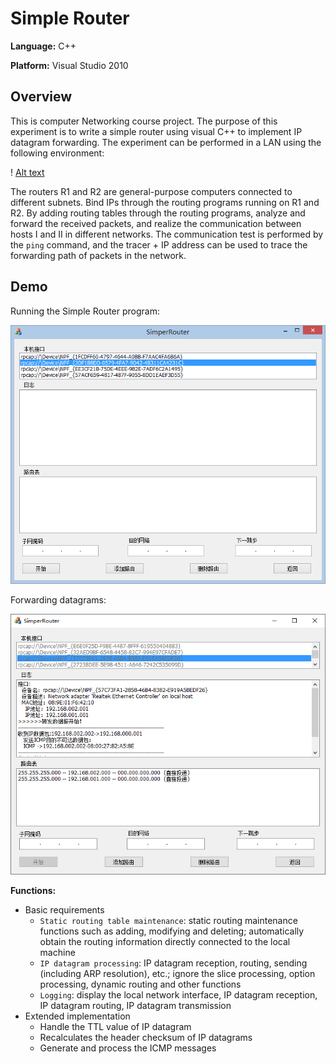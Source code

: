 # Simple Router

**Language:** C++

**Platform:** Visual Studio 2010

## Overview

This is computer Networking course project. The purpose of this experiment is to write a simple router using visual C++ to implement IP datagram forwarding. The experiment can be performed in a LAN using the following environment:

! [Alt text](./pic1.png)

The routers R1 and R2 are general-purpose computers connected to different subnets. Bind IPs through the routing programs running on R1 and R2. By adding routing tables through the routing programs, analyze and forward the received packets, and realize the communication between hosts I and II in different networks. The communication test is performed by the `ping` command, and the tracer + IP address can be used to trace the forwarding path of packets in the network.

## Demo

Running the Simple Router program:

![Alt text](./pic2.png)

Forwarding datagrams:

![Alt text](./pic3.png)

**Functions:**
- Basic requirements
    - `Static routing table maintenance`: static routing maintenance functions such as adding, modifying and deleting; automatically obtain the routing information directly connected to the local machine
    - `IP datagram processing`: IP datagram reception, routing, sending (including ARP resolution), etc.; ignore the slice processing, option processing, dynamic routing and other functions
    - `Logging`: display the local network interface, IP datagram reception, IP datagram routing, IP datagram transmission
- Extended implementation
    - Handle the TTL value of IP datagram
    - Recalculates the header checksum of IP datagrams
    - Generate and process the ICMP messages